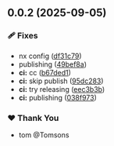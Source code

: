 ## 0.0.2 (2025-09-05)

### 🩹 Fixes

- nx config ([df31c79](https://github.com/Tomsons/ts-libs/commit/df31c79))
- publishing ([49bef8a](https://github.com/Tomsons/ts-libs/commit/49bef8a))
- **ci:** cc ([b67ded1](https://github.com/Tomsons/ts-libs/commit/b67ded1))
- **ci:** skip publish ([95dc283](https://github.com/Tomsons/ts-libs/commit/95dc283))
- **ci:** try releasing ([eec3b3b](https://github.com/Tomsons/ts-libs/commit/eec3b3b))
- **ci:** publishing ([038f973](https://github.com/Tomsons/ts-libs/commit/038f973))

### ❤️ Thank You

- tom @Tomsons